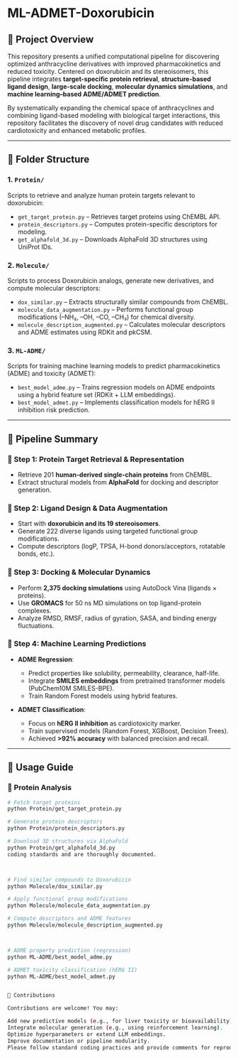 # ML-ADMET-Doxorubicin

## 🧬 Project Overview

This repository presents a unified computational pipeline for discovering optimized anthracycline derivatives with improved pharmacokinetics and reduced toxicity. Centered on doxorubicin and its stereoisomers, this pipeline integrates **target-specific protein retrieval**, **structure-based ligand design**, **large-scale docking**, **molecular dynamics simulations**, and **machine learning–based ADME/ADMET prediction**.

By systematically expanding the chemical space of anthracyclines and combining ligand-based modeling with biological target interactions, this repository facilitates the discovery of novel drug candidates with reduced cardiotoxicity and enhanced metabolic profiles.

---

## 📂 Folder Structure

### 1. `Protein/`
Scripts to retrieve and analyze human protein targets relevant to doxorubicin:

- `get_target_protein.py` – Retrieves target proteins using ChEMBL API.
- `protein_descriptors.py` – Computes protein-specific descriptors for modeling.
- `get_alphafold_3d.py` – Downloads AlphaFold 3D structures using UniProt IDs.

### 2. `Molecule/`
Scripts to process Doxorubicin analogs, generate new derivatives, and compute molecular descriptors:

- `dox_similar.py` – Extracts structurally similar compounds from ChEMBL.
- `molecule_data_augmentation.py` – Performs functional group modifications (–NH₂, –OH, –CO, –CH₃) for chemical diversity.
- `molecule_description_augmented.py` – Calculates molecular descriptors and ADME estimates using RDKit and pkCSM.

### 3. `ML-ADME/`
Scripts for training machine learning models to predict pharmacokinetics (ADME) and toxicity (ADMET):

- `best_model_adme.py` – Trains regression models on ADME endpoints using a hybrid feature set (RDKit + LLM embeddings).
- `best_model_admet.py` – Implements classification models for hERG II inhibition risk prediction.

---

## 🧪 Pipeline Summary

### 🔬 Step 1: Protein Target Retrieval & Representation
- Retrieve 201 **human-derived single-chain proteins** from ChEMBL.
- Extract structural models from **AlphaFold** for docking and descriptor generation.

### 🧪 Step 2: Ligand Design & Data Augmentation
- Start with **doxorubicin and its 19 stereoisomers**.
- Generate 222 diverse ligands using targeted functional group modifications.
- Compute descriptors (logP, TPSA, H-bond donors/acceptors, rotatable bonds, etc.).

### 🔄 Step 3: Docking & Molecular Dynamics
- Perform **2,375 docking simulations** using AutoDock Vina (ligands × proteins).
- Use **GROMACS** for 50 ns MD simulations on top ligand-protein complexes.
- Analyze RMSD, RMSF, radius of gyration, SASA, and binding energy fluctuations.

### 🤖 Step 4: Machine Learning Predictions
- **ADME Regression**:
  - Predict properties like solubility, permeability, clearance, half-life.
  - Integrate **SMILES embeddings** from pretrained transformer models (PubChem10M SMILES-BPE).
  - Train Random Forest models using hybrid features.

- **ADMET Classification**:
  - Focus on **hERG II inhibition** as cardiotoxicity marker.
  - Train supervised models (Random Forest, XGBoost, Decision Trees).
  - Achieved **>92% accuracy** with balanced precision and recall.

---



## 🧰 Usage Guide

### 🔧 Protein Analysis
```bash
# Fetch target proteins
python Protein/get_target_protein.py

# Generate protein descriptors
python Protein/protein_descriptors.py

# Download 3D structures via AlphaFold
python Protein/get_alphafold_3d.py
coding standards and are thoroughly documented.



# Find similar compounds to Doxorubicin
python Molecule/dox_similar.py

# Apply functional group modifications
python Molecule/molecule_data_augmentation.py

# Compute descriptors and ADME features
python Molecule/molecule_description_augmented.py



# ADME property prediction (regression)
python ML-ADME/best_model_adme.py

# ADMET toxicity classification (hERG II)
python ML-ADME/best_model_admet.py


🤝 Contributions

Contributions are welcome! You may:

Add new predictive models (e.g., for liver toxicity or bioavailability).
Integrate molecular generation (e.g., using reinforcement learning).
Optimize hyperparameters or extend LLM embeddings.
Improve documentation or pipeline modularity.
Please follow standard coding practices and provide comments for reproducibility.



